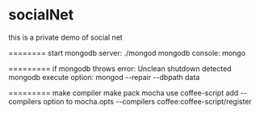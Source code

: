socialNet
=========
this is a private demo of social net

========
start mongodb server: ./mongod
mongodb console: mongo

=========
if mongodb throws error: Unclean shutdown detected mongodb
execute option: mongod --repair --dbpath data

=========
make compiler
make pack
mocha use coffee-script add --compilers option to mocha.opts
--compilers coffee:coffee-script/register